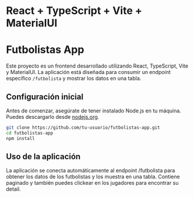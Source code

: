 # React + TypeScript + Vite + MaterialUI

# Futbolistas App

Este proyecto es un frontend desarrollado utilizando React, TypeScript, Vite y MaterialUI. La aplicación está diseñada para consumir un endpoint específico `/futbolista` y mostrar los datos en una tabla.

## Configuración inicial

Antes de comenzar, asegúrate de tener instalado Node.js en tu máquina. Puedes descargarlo desde [nodejs.org](https://nodejs.org/).

```bash
git clone https://github.com/tu-usuario/futbolistas-app.git
cd futbolistas-app
npm install
```

## Uso de la aplicación
La aplicación se conecta automáticamente al endpoint /futbolista para obtener los datos de los futbolistas y los muestra en una tabla. Contiene paginado y también puedes clickear en los jugadores para encontrar su detail.
